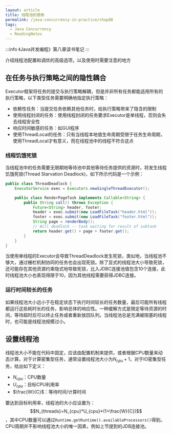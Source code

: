 ```yaml
---
layout: article
title: 线程池的使用
permalink: /java-concurrency-in-practice/chap08
tags:
  - Java Concurrency
  - ReadingNotes
---
```


:::info
《Java并发编程》第八章读书笔记
:::

介绍线程池配置和调优的高级选项，以及使用时需要注意的地方

## 在任务与执行策略之间的隐性耦合

Executor框架将任务的提交与执行策略解耦，但是并非所有任务都能适用所有的执行策略，以下类型任务需要明确地指定执行策略：

- 依赖性任务：当提交任务依赖其他任务时，给执行策略带来了隐含的限制
- 使用线程封闭的任务：使用线程封闭的任务要求Executor是单线程，否则会失去线程安全性
- 响应时间敏感的任务：如GUI程序
- 使用ThreadLocal的任务：只有当线程本地值生命周期受限于任务生命周期，使用ThreadLocal才有意义，而在线程池中的线程不符合这点

### 线程饥饿死锁

当线程池中的任务需要无限期地等待池中其他等待任务提供的资源时，将发生线程饥饿死锁(Thread Starvation Deadlock)，如下所示代码是一个示例：

```java
public class ThreadDeadlock {
    ExecutorService exec = Executors.newSingleThreadExecutor();

    public class RenderPageTask implements Callable<String> {
        public String call() throws Exception {
            Future<String> header, footer;
            header = exec.submit(new LoadFileTask("header.html"));
            footer = exec.submit(new LoadFileTask("footer.html"));
            String page = renderBody();
            // Will deadlock -- task waiting for result of subtask
            return header.get() + page + footer.get();
        }
    }
}
```

当使用单线程的Executor会导致ThreadDeadlock发生死锁，类似地，当线程池不够大，通过栅栏机制协同的任务也会出现死锁。除了显式的线程池大小导致死锁，还可能存在其他资源约束隐式地导致死锁，比入JDBC连接池值包含10个连接，此时线程池大小也表现得限于10，因为其他线程需要获得JDBC连接。

### 运行时间较长的任务

如果线程池大小远小于在稳定状态下执行时间较长的任务数量，最后可能所有线程都运行这些耗时长的任务，影响总体的响应性。一种缓解方式是限定等待资源的时间，等待超时后可以终止任务或者重新放回队列。当线程池总是充满被阻塞的线程时，也可能是线程池规模过小。

## 设置线程池

线程池大小不能在代码中固定，应该由配置机制来提供，或者根据CPU数量来动态计算。对于计算密集型任务，通常设置线程池大小为$N_{cpu}+1$，对于IO密集型任务，给出如下定义：

- $N_{cpu}$：CPU数量
- $U_{cpu}$：目标CPU利用率
- $\frac{W}{C}$：等待时间/计算时间

要达到目标利用率，线程池的大小应设置为：$$N_{threads}=N_{cpu}*U_{cpu}*(1+\frac{W}{C})$$，其中CPU数量可以通过`Runtime.getRuntime().availableProcessors()`得到。CPU周期并不影响线程池大小的唯一因素，例如上节提到的JDB连接池。
